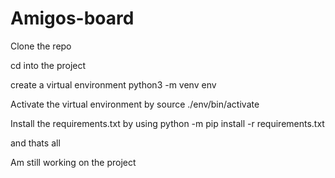 # Amigos-board
Clone the repo  

cd into the project

create a virtual environment python3 -m venv env 

Activate the virtual environment by source ./env/bin/activate

Install the requirements.txt by using python -m pip install -r requirements.txt

and thats all

Am still working on the project
